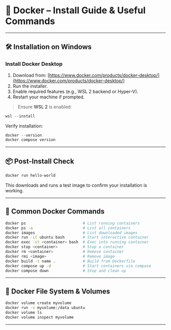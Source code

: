 # 🐳 Docker – Install Guide & Useful Commands

---

## 🛠️ Installation on Windows

### Install Docker Desktop

1. Download from: [https://www.docker.com/products/docker-desktop/](https://www.docker.com/products/docker-desktop/)
2. Run the installer.
3. Enable required features (e.g., WSL 2 backend or Hyper-V).
4. Restart your machine if prompted.

> Ensure **WSL 2** is enabled:

```powershell
wsl --install
```

Verify installation:

```powershell
docker --version
docker compose version
```

---

## 📦 Post-Install Check

```bash
docker run hello-world
```

This downloads and runs a test image to confirm your installation is working.

---

## 🧰 Common Docker Commands

```bash
docker ps                         # List running containers
docker ps -a                      # List all containers
docker images                     # List downloaded images
docker run -it ubuntu bash        # Start interactive container
docker exec -it <container> bash  # Exec into running container
docker stop <container>           # Stop a container
docker rm <container>             # Remove container
docker rmi <image>                # Remove image
docker build -t name .            # Build from Dockerfile
docker compose up -d              # Start containers via compose
docker compose down               # Stop and clean up
```

---

## 📁 Docker File System & Volumes

```bash
docker volume create myvolume
docker run -v myvolume:/data ubuntu
docker volume ls
docker volume inspect myvolume
```

---
